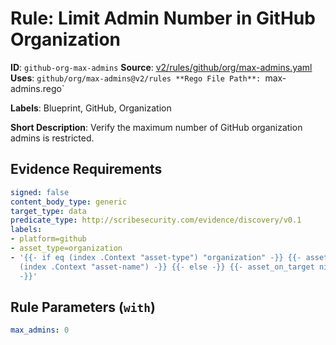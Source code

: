 # Rule: Limit Admin Number in GitHub Organization

**ID**: `github-org-max-admins`
**Source**: [v2/rules/github/org/max-admins.yaml](https://github.com/scribe-public/sample-policies/v2/rules/github/org/max-admins.yaml)
**Uses**: `github/org/max-admins@v2/rules
**Rego File Path**: `max-admins.rego`

**Labels**: Blueprint, GitHub, Organization

**Short Description**: Verify the maximum number of GitHub organization admins is restricted.

## Evidence Requirements

```yaml
signed: false
content_body_type: generic
target_type: data
predicate_type: http://scribesecurity.com/evidence/discovery/v0.1
labels:
- platform=github
- asset_type=organization
- '{{- if eq (index .Context "asset-type") "organization" -}} {{- asset_on_target
  (index .Context "asset-name") -}} {{- else -}} {{- asset_on_target nil -}} {{- end
  -}}'
```
## Rule Parameters (`with`)

```yaml
max_admins: 0
```
